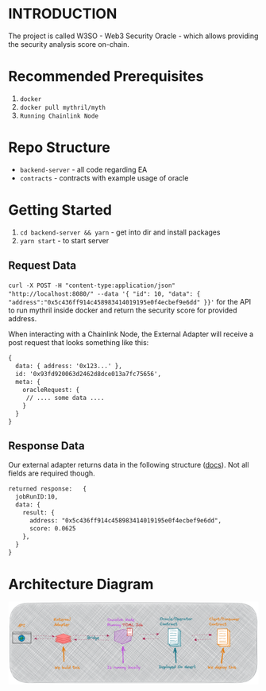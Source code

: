 # INTRODUCTION

The project is called W3SO - Web3 Security Oracle - which allows providing the security analysis score on-chain.

# Recommended Prerequisites

1. `docker`
2. `docker pull mythril/myth`
3. `Running Chainlink Node`

# Repo Structure

- `backend-server` - all code regarding EA
- `contracts` - contracts with example usage of oracle

# Getting Started

1. `cd backend-server && yarn` - get into dir and install packages
2. `yarn start` - to start server

## Request Data

`curl -X POST -H "content-type:application/json" "http://localhost:8080/" --data '{ "id": 10, "data": { "address":"0x5c436ff914c458983414019195e0f4ecbef9e6dd" }}'` for the API to run mythril inside docker and return the security score for provided address.

When interacting with a Chainlink Node, the External Adapter will receive a post request that looks something like this:

```
{
  data: { address: '0x123...' },
  id: '0x93fd920063d2462d8dce013a7fc75656',
  meta: {
    oracleRequest: {
     // .... some data ....
    }
  }
}

```

## Response Data

Our external adapter returns data in the following structure ([docs](https://docs.chain.link/docs/developers/#returning-data)). Not all fields are required though.

```
returned response:   {
  jobRunID:10,
  data: {
    result: {
      address: "0x5c436ff914c458983414019195e0f4ecbef9e6dd",
      score: 0.0625
    },
  }
}
```

# Architecture Diagram

![alt Architecture Drawing Showing The Interaction within the System](./architecture.png "Architecture Diagram")
